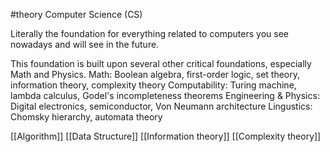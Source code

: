#theory 
Computer Science (CS)

Literally the foundation for everything related to computers you see nowadays and will see in the future.

This foundation is built upon several other critical foundations, especially Math and Physics.
	Math: Boolean algebra, first-order logic, set theory, information theory, complexity theory
	Computability: Turing machine, lambda calculus, Godel's incompleteness theorems
	Engineering & Physics: Digital electronics, semiconductor, Von Neumann architecture
	Lingustics: Chomsky hierarchy, automata theory
	
[[Algorithm]]
[[Data Structure]]
[[Information theory]]
[[Complexity theory]]

